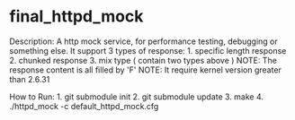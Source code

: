 final_httpd_mock
================

Description:
    A http mock service, for performance testing, debugging or something else.
    It support 3 types of response:
        1. specific length response
        2. chunked response
        3. mix type ( contain two types above )
    NOTE: The response content is all filled by 'F'
    NOTE: It require kernel version greater than 2.6.31

How to Run:
    1. git submodule init
    2. git submodule update
    3. make
    4. ./httpd_mock -c default_httpd_mock.cfg

